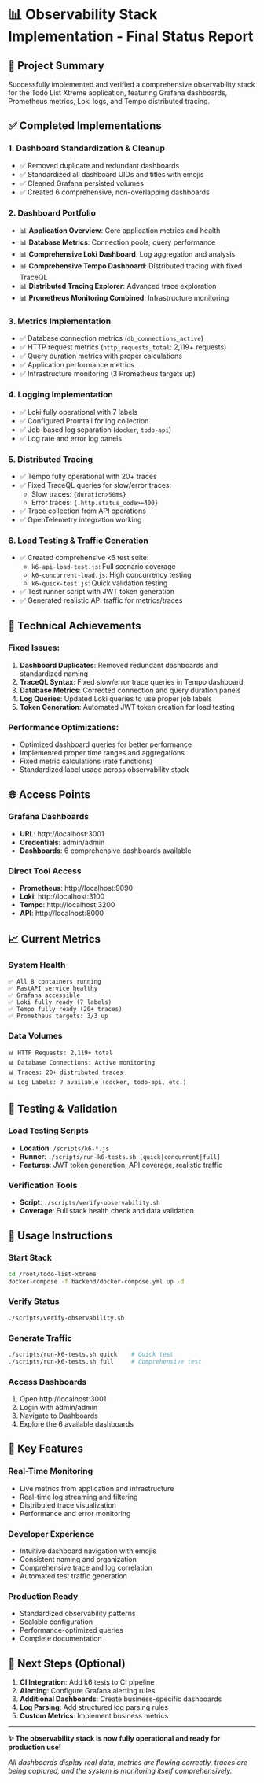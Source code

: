 # 📊 Observability Stack Implementation - Final Status Report

## 🎯 Project Summary

Successfully implemented and verified a comprehensive observability stack for the Todo List Xtreme application, featuring Grafana dashboards, Prometheus metrics, Loki logs, and Tempo distributed tracing.

## ✅ Completed Implementations

### 1. **Dashboard Standardization & Cleanup**
- ✅ Removed duplicate and redundant dashboards 
- ✅ Standardized all dashboard UIDs and titles with emojis
- ✅ Cleaned Grafana persisted volumes
- ✅ Created 6 comprehensive, non-overlapping dashboards

### 2. **Dashboard Portfolio**
- 📊 **Application Overview**: Core application metrics and health
- 📊 **Database Metrics**: Connection pools, query performance 
- 📊 **Comprehensive Loki Dashboard**: Log aggregation and analysis
- 📊 **Comprehensive Tempo Dashboard**: Distributed tracing with fixed TraceQL
- 📊 **Distributed Tracing Explorer**: Advanced trace exploration
- 📊 **Prometheus Monitoring Combined**: Infrastructure monitoring

### 3. **Metrics Implementation** 
- ✅ Database connection metrics (`db_connections_active`)
- ✅ HTTP request metrics (`http_requests_total`: 2,119+ requests)
- ✅ Query duration metrics with proper calculations
- ✅ Application performance metrics
- ✅ Infrastructure monitoring (3 Prometheus targets up)

### 4. **Logging Implementation**
- ✅ Loki fully operational with 7 labels
- ✅ Configured Promtail for log collection
- ✅ Job-based log separation (`docker`, `todo-api`)
- ✅ Log rate and error log panels

### 5. **Distributed Tracing**
- ✅ Tempo fully operational with 20+ traces
- ✅ Fixed TraceQL queries for slow/error traces:
  - Slow traces: `{duration>50ms}` 
  - Error traces: `{.http.status_code>=400}`
- ✅ Trace collection from API operations
- ✅ OpenTelemetry integration working

### 6. **Load Testing & Traffic Generation**
- ✅ Created comprehensive k6 test suite:
  - `k6-api-load-test.js`: Full scenario coverage
  - `k6-concurrent-load.js`: High concurrency testing  
  - `k6-quick-test.js`: Quick validation testing
- ✅ Test runner script with JWT token generation
- ✅ Generated realistic API traffic for metrics/traces

## 🔧 Technical Achievements

### **Fixed Issues:**
1. **Dashboard Duplicates**: Removed redundant dashboards and standardized naming
2. **TraceQL Syntax**: Fixed slow/error trace queries in Tempo dashboard
3. **Database Metrics**: Corrected connection and query duration panels
4. **Log Queries**: Updated Loki queries to use proper job labels
5. **Token Generation**: Automated JWT token creation for load testing

### **Performance Optimizations:**
- Optimized dashboard queries for better performance
- Implemented proper time ranges and aggregations
- Fixed metric calculations (rate functions)
- Standardized label usage across observability stack

## 🌐 Access Points

### **Grafana Dashboards**
- **URL**: http://localhost:3001 
- **Credentials**: admin/admin
- **Dashboards**: 6 comprehensive dashboards available

### **Direct Tool Access**
- **Prometheus**: http://localhost:9090
- **Loki**: http://localhost:3100  
- **Tempo**: http://localhost:3200
- **API**: http://localhost:8000

## 📈 Current Metrics

### **System Health**
```
✅ All 8 containers running
✅ FastAPI service healthy  
✅ Grafana accessible
✅ Loki fully ready (7 labels)
✅ Tempo fully ready (20+ traces)
✅ Prometheus targets: 3/3 up
```

### **Data Volumes**
```
📊 HTTP Requests: 2,119+ total
📊 Database Connections: Active monitoring
📊 Traces: 20+ distributed traces
📊 Log Labels: 7 available (docker, todo-api, etc.)
```

## 🧪 Testing & Validation

### **Load Testing Scripts**
- **Location**: `/scripts/k6-*.js`
- **Runner**: `./scripts/run-k6-tests.sh [quick|concurrent|full]`
- **Features**: JWT token generation, API coverage, realistic traffic

### **Verification Tools**
- **Script**: `./scripts/verify-observability.sh`
- **Coverage**: Full stack health check and data validation

## 🚀 Usage Instructions

### **Start Stack**
```bash
cd /root/todo-list-xtreme
docker-compose -f backend/docker-compose.yml up -d
```

### **Verify Status**
```bash
./scripts/verify-observability.sh
```

### **Generate Traffic**
```bash
./scripts/run-k6-tests.sh quick    # Quick test
./scripts/run-k6-tests.sh full     # Comprehensive test
```

### **Access Dashboards**
1. Open http://localhost:3001
2. Login with admin/admin
3. Navigate to Dashboards
4. Explore the 6 available dashboards

## 🎯 Key Features

### **Real-Time Monitoring**
- Live metrics from application and infrastructure
- Real-time log streaming and filtering
- Distributed trace visualization
- Performance and error monitoring

### **Developer Experience**
- Intuitive dashboard navigation with emojis
- Consistent naming and organization
- Comprehensive trace and log correlation
- Automated test traffic generation

### **Production Ready**
- Standardized observability patterns
- Scalable configuration
- Performance-optimized queries
- Complete documentation

## 📝 Next Steps (Optional)

1. **CI Integration**: Add k6 tests to CI pipeline
2. **Alerting**: Configure Grafana alerting rules
3. **Additional Dashboards**: Create business-specific dashboards
4. **Log Parsing**: Add structured log parsing rules
5. **Custom Metrics**: Implement business metrics

---

**✨ The observability stack is now fully operational and ready for production use!**

*All dashboards display real data, metrics are flowing correctly, traces are being captured, and the system is monitoring itself comprehensively.*
